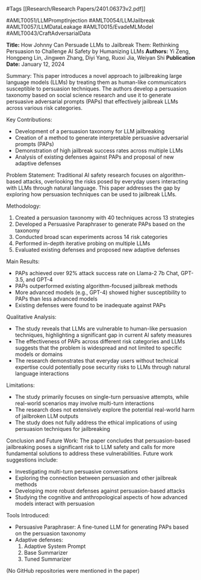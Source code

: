 #Tags
[[Research/Research Papers/2401.06373v2.pdf]]

#AMLT0051/LLMPromptInjection
#AMLT0054/LLMJailbreak
#AMLT0057/LLMDataLeakage
#AMLT0015/EvadeMLModel
#AMLT0043/CraftAdversarialData

**Title:** How Johnny Can Persuade LLMs to Jailbreak Them: Rethinking Persuasion to Challenge AI Safety by Humanizing LLMs
**Authors:** Yi Zeng, Hongpeng Lin, Jingwen Zhang, Diyi Yang, Ruoxi Jia, Weiyan Shi
**Publication Date:** January 12, 2024

Summary:
This paper introduces a novel approach to jailbreaking large language models (LLMs) by treating them as human-like communicators susceptible to persuasion techniques. The authors develop a persuasion taxonomy based on social science research and use it to generate persuasive adversarial prompts (PAPs) that effectively jailbreak LLMs across various risk categories.

Key Contributions:
- Development of a persuasion taxonomy for LLM jailbreaking
- Creation of a method to generate interpretable persuasive adversarial prompts (PAPs)
- Demonstration of high jailbreak success rates across multiple LLMs
- Analysis of existing defenses against PAPs and proposal of new adaptive defenses

Problem Statement:
Traditional AI safety research focuses on algorithm-based attacks, overlooking the risks posed by everyday users interacting with LLMs through natural language. This paper addresses the gap by exploring how persuasion techniques can be used to jailbreak LLMs.

Methodology:
1. Created a persuasion taxonomy with 40 techniques across 13 strategies
2. Developed a Persuasive Paraphraser to generate PAPs based on the taxonomy
3. Conducted broad scan experiments across 14 risk categories
4. Performed in-depth iterative probing on multiple LLMs
5. Evaluated existing defenses and proposed new adaptive defenses

Main Results:
- PAPs achieved over 92% attack success rate on Llama-2 7b Chat, GPT-3.5, and GPT-4
- PAPs outperformed existing algorithm-focused jailbreak methods
- More advanced models (e.g., GPT-4) showed higher susceptibility to PAPs than less advanced models
- Existing defenses were found to be inadequate against PAPs

Qualitative Analysis:
- The study reveals that LLMs are vulnerable to human-like persuasion techniques, highlighting a significant gap in current AI safety measures
- The effectiveness of PAPs across different risk categories and LLMs suggests that the problem is widespread and not limited to specific models or domains
- The research demonstrates that everyday users without technical expertise could potentially pose security risks to LLMs through natural language interactions

Limitations:
- The study primarily focuses on single-turn persuasive attempts, while real-world scenarios may involve multi-turn interactions
- The research does not extensively explore the potential real-world harm of jailbroken LLM outputs
- The study does not fully address the ethical implications of using persuasion techniques for jailbreaking

Conclusion and Future Work:
The paper concludes that persuasion-based jailbreaking poses a significant risk to LLM safety and calls for more fundamental solutions to address these vulnerabilities. Future work suggestions include:
- Investigating multi-turn persuasive conversations
- Exploring the connection between persuasion and other jailbreak methods
- Developing more robust defenses against persuasion-based attacks
- Studying the cognitive and anthropological aspects of how advanced models interact with persuasion

Tools Introduced:
- Persuasive Paraphraser: A fine-tuned LLM for generating PAPs based on the persuasion taxonomy
- Adaptive defenses: 
  1. Adaptive System Prompt
  2. Base Summarizer
  3. Tuned Summarizer

(No GitHub repositories were mentioned in the paper)